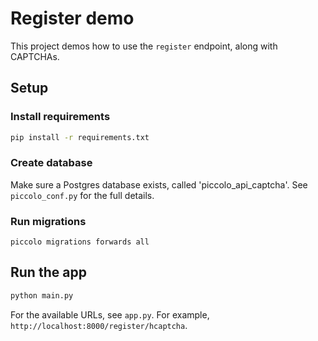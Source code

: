 # Register demo

This project demos how to use the `register` endpoint, along with CAPTCHAs.

## Setup

### Install requirements

```bash
pip install -r requirements.txt
```

### Create database

Make sure a Postgres database exists, called 'piccolo_api_captcha'. See
`piccolo_conf.py` for the full details.

### Run migrations

```
piccolo migrations forwards all
```

## Run the app

```bash
python main.py
```

For the available URLs, see `app.py`. For example, `http://localhost:8000/register/hcaptcha`.

